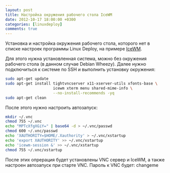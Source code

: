 ```yaml
---
layout: post
title: Настройка окружения рабочего стола IceWM
date: 2012-10-17 18:00:00 +0300
categories: [linuxdeploy]
comments: true
---
```


Установка и настройка окружения рабочего стола, которого нет в списке настроек программы Linux Deploy, на примере <a href="http://ru.wikipedia.org/wiki/IceWM">IceWM</a>.

<!--more-->

Для этого нужна установленная система, можно без окружения рабочего стола (в данном случае Debian Wheezy). Далее нужно подключиться к системе по SSH и выполнить установку окружения:

```sh
sudo apt-get update
sudo apt-get install tightvncserver x11-xserver-utils xfonts-base \
                     icewm xterm menu shared-mime-info \
                     --no-install-recommends -yq
sudo apt-get clean
```

После этого нужно настроить автозапуск:

```sh
mkdir ~/.vnc
chmod 755 ~/.vnc
echo "MPTcXfgXGiY=" | base64 -d > ~/.vnc/passwd
chmod 600 ~/.vnc/passwd
echo 'XAUTHORITY=$HOME/.Xauthority' > ~/.vnc/xstartup
echo 'export XAUTHORITY' >> ~/.vnc/xstartup
echo 'icewm-session &' >> ~/.vnc/xstartup
chmod 755 ~/.vnc/xstartup
```

После этих опрерация будет установлены VNC сервер и IceWM, а также настроен автозапуск при старте VNC. Пароль к VNC будет: changeme
